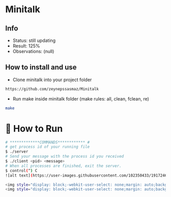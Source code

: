# Minitalk

## Info

- Status: still updating 
- Result: 125%
- Observations: (null)

## How to install and use

- Clone minitalk into your project folder

```sh
https://github.com/zeynepssasmaz/Minitalk
```

- Run make inside minitalk folder (make rules: all, clean, fclean, re)

```sh
make
```


# :construction_worker: How to Run
```bash
# *************COMMANDS************ #
# get process id of your running file
$ ./server
# Send your message with the process id you received
$ ./client <pid> <message>
# When all processes are finished, exit the server.
$ control(^) C
![alt text](https://user-images.githubusercontent.com/102350433/191724690-59346a6b-60a6-47e3-929f-c9f8f9f4a43f.png)

<img style="display: block;-webkit-user-select: none;margin: auto;background-color: hsl(0, 0%, 90%);" src="https://user-images.githubusercontent.com/102350433/191724690-59346a6b-60a6-47e3-929f-c9f8f9f4a43f.png">
<img style="display: block;-webkit-user-select: none;margin: auto;background-color: hsl(0, 0%, 90%);" src=https://user-images.githubusercontent.com/102350433/191724729-f6e6b38d-9c86-40ab-94ac-d3c5f7ce8134.png">


